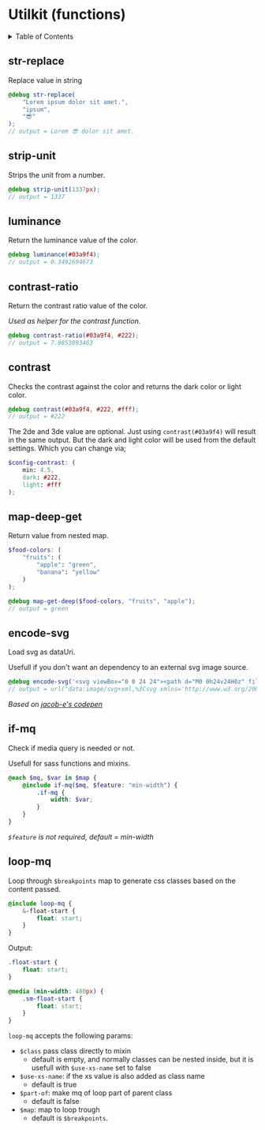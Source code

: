 # Utilkit (functions)

<details><summary>Table of Contents</summary>

- [str-replace](#str-replace)
- [strip-unit](#strip-unit)
- [luminance](#luminance)
- [contrast-ratio](#contrast-ratio)
- [contrast](#contrast)
- [map-deep-get](#map-deep-get)
- [encode-svg](#encode-svg)
- [if-mq](#if-mq)
- [loop-mq](#loop-mq)

</details>

## str-replace

Replace value in string

```scss
@debug str-replace(
    "Lorem ipsum dolor sit amet.",
    "ipsum",
    "😎"
);
// output = Lorem 😎 dolor sit amet.
```

## strip-unit

Strips the unit from a number.

```scss
@debug strip-unit(1337px);
// output = 1337
```

## luminance

Return the luminance value of the color.

```scss
@debug luminance(#03a9f4);
// output = 0.3492694673
```

## contrast-ratio

Return the contrast ratio value of the color.

_Used as helper for the contrast function._

```scss
@debug contrast-ratio(#03a9f4, #222);
// output = 7.9853893463
```

## contrast

Checks the contrast against the color
and returns the dark color or light color.

```scss
@debug contrast(#03a9f4, #222, #fff);
// output = #222
```

The 2de and 3de value are optional.
Just using `contrast(#03a9f4)` will result in the same output.
But the dark and light color will be used from the default settings.
Which you can change via;

```scss
$config-contrast: (
    min: 4.5,
    dark: #222,
    light: #fff
);
```

## map-deep-get

Return value from nested map.

```scss
$food-colors: (
    "fruits": (
        "apple": "green",
        "banana": "yellow"
    )
);

@debug map-get-deep($food-colors, "fruits", "apple");
// output = green
```

## encode-svg

Load svg as dataUri.

Usefull if you don't want an dependency to an external svg image source.

```scss
@debug encode-svg('<svg viewBox="0 0 24 24"><path d="M0 0h24v24H0z" fill="none"/><path d="M9 16.17L4.83 12l-1.42 1.41L9 19 21 7l-1.41-1.41z"/></svg>');
// output = url("data:image/svg+xml,%3Csvg xmlns='http://www.w3.org/2000/svg' viewBox='0 0 24 24'%3E%3Cpath d='M0 0h24v24H0z' fill='none'/%3E%3Cpath d='M9 16.17L4.83 12l-1.42 1.41L9 19 21 7l-1.41-1.41z'/%3E%3C/svg%3E")
```

_Based on [jacob-e's codepen](https://codepen.io/jakob-e/pen/doMoML)_

## if-mq

Check if media query is needed or not.

Usefull for sass functions and mixins.

```scss
@each $mq, $var in $map {
    @include if-mq($mq, $feature: "min-width") {
        .if-mq {
            width: $var;
        }
    }
}
```

_`$feature` is not required, default = min-width_

## loop-mq

Loop through `$breakpoints` map to generate css classes based on the content passed.

```scss
@include loop-mq {
    &-float-start {
        float: start;
    }
}
```

Output: 

```css
.float-start {
    float: start;
}

@media (min-width: 480px) {
    .sm-float-start {
        float: start;
    }
}
```

`loop-mq` accepts the following params:

* `$class` pass class directly to mixin
  * default is empty,
    and normally classes can be nested inside,
    but it is usefull with `$use-xs-name` set to false
* `$use-xs-name`: if the xs value is also added as class name
  * default is true
* `$part-of`: make mq of loop part of parent class
  * default is false
* `$map`: map to loop trough
  * default is `$breakpoints`.
